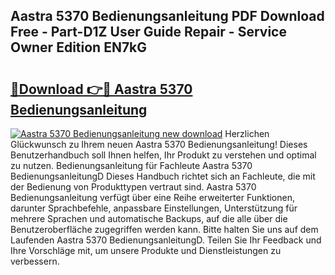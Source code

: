 ## Aastra 5370 Bedienungsanleitung PDF Download Free - Part-D1Z User Guide Repair - Service Owner Edition EN7kG

# <h2><a href="http://df0tsgm.blite.top/?on=Aastra+5370+Bedienungsanleitung">🔗Download 👉🔴 Aastra 5370 Bedienungsanleitung</a></h2>

[![Aastra 5370 Bedienungsanleitung new download](https://i.imgur.com/lujVjoI.png)](http://df0tsgm.blite.top/?on=Aastra+5370+Bedienungsanleitung)
Herzlichen Glückwunsch zu Ihrem neuen Aastra 5370 Bedienungsanleitung! Dieses Benutzerhandbuch soll Ihnen helfen, Ihr Produkt zu verstehen und optimal zu nutzen. Bedienungsanleitung für Fachleute Aastra 5370 BedienungsanleitungD Dieses Handbuch richtet sich an Fachleute, die mit der Bedienung von Produkttypen vertraut sind. Aastra 5370 Bedienungsanleitung verfügt über eine Reihe erweiterter Funktionen, darunter Sprachbefehle, anpassbare Einstellungen, Unterstützung für mehrere Sprachen und automatische Backups, auf die alle über die Benutzeroberfläche zugegriffen werden kann. Bitte halten Sie uns auf dem Laufenden Aastra 5370 BedienungsanleitungD. Teilen Sie Ihr Feedback und Ihre Vorschläge mit, um unsere Produkte und Dienstleistungen zu verbessern.
